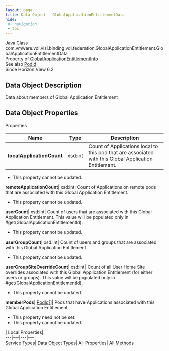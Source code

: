 ```yaml
---
layout: page
title: Data Object - GlobalApplicationEntitlementData
hide:
 #- navigation
 - toc
---
```






Java Class
    com.vmware.vdi.vlsi.binding.vdi.federation.GlobalApplicationEntitlement.GlobalApplicationEntitlementData  
Property of
     [GlobalApplicationEntitlementInfo](vdi.federation.GlobalApplicationEntitlement.GlobalApplicationEntitlementInfo.md#field_detail)  
See also
     [PodId](vdi.entity.PodId.md)  
Since 
    Horizon View 6.2

## Data Object Description 

Data about members of Global Application Entitlement 

## Data Object Properties

Properties

Name |  Type |  Description   
---|---|---  
**localApplicationCount**|  xsd:int|  Count of Applications local to this pod that are associated with this Global Application Entitlement.   


 * This property cannot be updated.

  
**remoteApplicationCount**|  xsd:int|  Count of Applications on remote pods that are associated with this Global Application Entitlement.   


 * This property cannot be updated.

  
**userCount**|  xsd:int|  Count of users that are associated with this Global Application Entitlement. This value will be populated only in #get(GlobalApplicationEntitlementId).   


 * This property cannot be updated.

  
**userGroupCount**|  xsd:int|  Count of users and groups that are associated with this Global Application Entitlement.   


 * This property cannot be updated.

  
**userGroupSiteOverrideCount**|  xsd:int|  Count of all User Home Site overrides associated with this Global Application Entitlement (for either users or groups). This value will be populated only in #get(GlobalApplicationEntitlementId).   


 * This property cannot be updated.

  
**memberPods**| [PodId[]](vdi.entity.PodId.md)|  Pods that have Applications associated with this Global Application Entitlement.   


 * This property need not be set.
 * This property cannot be updated.

  
  
  
 | Local Properties|   
---|---|---|---  
[Service Types](index-mo_types.md)| [Data Object Types](index-do_types.md)| [All Properties](index-properties.md)| [All Methods](index-methods.md)  
  
  

